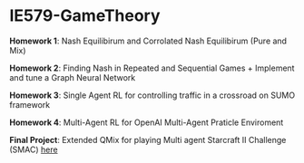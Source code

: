 # IE579-GameTheory

**Homework 1**: Nash Equilibirum and Corrolated Nash Equilibirum (Pure and Mix)

**Homework 2**: Finding Nash in Repeated and Sequential Games + Implement and tune a Graph Neural Network

**Homework 3**: Single Agent RL for controlling traffic in a crossroad on SUMO framework

**Homework 4**: Multi-Agent RL for OpenAI Multi-Agent Praticle Enviroment

**Final Project**: Extended QMix for playing Multi agent Starcraft II Challenge (SMAC) [here](https://github.com/mahi97/XQMIX)
